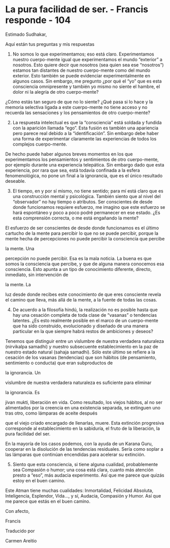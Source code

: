 # La pura facilidad de ser. - Francis responde - 104

Estimado Sudhakar,

Aquí están tus preguntas y mis respuestas

1. No somos lo que experimentamos; eso está claro. Experimentamos nuestro cuerpo-mente igual que experimentamos el mundo “exterior” a nosotros. Esto quiere decir que nosotros (sea quien sea ese “nosotros”) estamos tan distantes de nuestro cuerpo-mente como del mundo exterior. Esto también se puede evidenciar experimentalmente en algunos casos. Sin embargo, me pregunto ¿por qué el “yo” que es esta consciencia omnipresente y también yo mismo no siente el hambre, el dolor ni la alegría de otro cuerpo-mente?

¿Cómo estás tan seguro de que no lo siente? ¿Qué pasa si lo hace y la memoria selectiva ligada a este cuerpo-mente no tiene acceso y no recuerda las sensaciones y los pensamientos de otro cuerpo-mente?

2. La respuesta intelectual es que la “consciencia” está soldada y fundida con la aparición llamada “ego”. Esta fusión es también una apariencia pero parece real debido a la “identificación”. Sin embargo debe haber una forma de experimentar claramente las experiencias de todos los complejos cuerpo-mente.

De hecho puede haber algunos breves momentos en los que experimentamos los pensamientos y sentimientos de otro cuerpo-mente, por ejemplo durante una experiencia telepática. Sin embargo dado que esta experiencia, por rara que sea, está todavía confinada a la esfera fenomenológica, no pone un final a la ignorancia, que es el único resultado deseable.

3. El tiempo, en y por sí mismo, no tiene sentido; para mí está claro que es una construcción mental y psicológica. También siento que al nivel del “observador” no hay tiempo o atributos. Ser conscientes de desde donde funcionamos requiere esfuerzo, me imagino que este esfuerzo se hará espontáneo y poco a poco podré permanecer en ese estado. ¿Es esta comprensión correcta, o me está engañando la mente?

El esfuerzo de ser conscientes de desde donde funcionamos es el último cartucho de la mente para percibir lo que no se puede percibir, porque la mente hecha de percepciones no puede percibir la consciencia que percibe 

la mente. Una

 percepción no puede percibir. Esa es la mala noticia. La buena es que somos la consciencia que percibe, y que de alguna manera conocemos esa consciencia. Esto apunta a un tipo de conocimiento diferente, directo, inmediato, sin intervención de 

la mente. La

 luz desde donde recibes este conocimiento de que eres consciente revela el camino que lleva, más allá de la mente, a la fuente de todas las cosas.

4. De acuerdo a la filosofía hindú, la realización no es posible hasta que hay una cesación completa de toda clase de “vasanas” o tendencias latentes. ¿Es esto realmente posible en el marco de un cuerpo-mente que ha sido construido, evolucionado y diseñado de una manera particular en la que siempre habrá restos de ambiciones y deseos?

Tenemos que distinguir entre un vislumbre de nuestra verdadera naturaleza (nirvikalpa samadhi) y nuestro subsecuente establecimiento en la paz de nuestro estado natural (sahaja samadhi). Sólo este último se refiere a la cesación de los vasanas (tendencias) que son hábitos (de pensamiento, sentimiento o conducta) que eran subproductos de 

la ignorancia. Un

 vislumbre de nuestra verdadera naturaleza es suficiente para eliminar 

la ignorancia. Es

 jivan mukti, liberación en vida. Como resultado, los viejos hábitos, al no ser alimentados por la creencia en una existencia separada, se extinguen uno tras otro, como lámparas de aceite después

que el viejo criado encargado de llenarlas, muere. Esta extinción progresiva corresponde al establecimiento en la sabiduría, el fruto de la liberación, la pura facilidad del ser. 

En la mayoría de los casos podemos, con la ayuda de un Karana Guru, cooperar en la disolución de las tendencias residuales. Sería como soplar a las lámparas que continúan encendidas para acelerar su extinción.

5. Siento que esta consciencia, si tiene alguna cualidad, probablemente sea Compasión o humor; una cosa está clara, cuanto más atención presto a “eso”, más audacia experimento. Así que me parece que quizás estoy en el buen camino.

Este Atman tiene muchas cualidades: Inmortalidad, Felicidad Absoluta, Inteligencia, Esplendor, Vida…, y sí, Audacia, Compasión y Humor. Así que me parece que estás en el buen camino.

Con afecto, 

Francis

Traducido por 

Carmen Areitio


